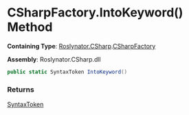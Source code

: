 # CSharpFactory\.IntoKeyword\(\) Method

**Containing Type**: [Roslynator.CSharp](../../README.md)\.[CSharpFactory](../README.md)

**Assembly**: Roslynator\.CSharp\.dll

```csharp
public static SyntaxToken IntoKeyword()
```

### Returns

[SyntaxToken](https://docs.microsoft.com/en-us/dotnet/api/microsoft.codeanalysis.syntaxtoken)

